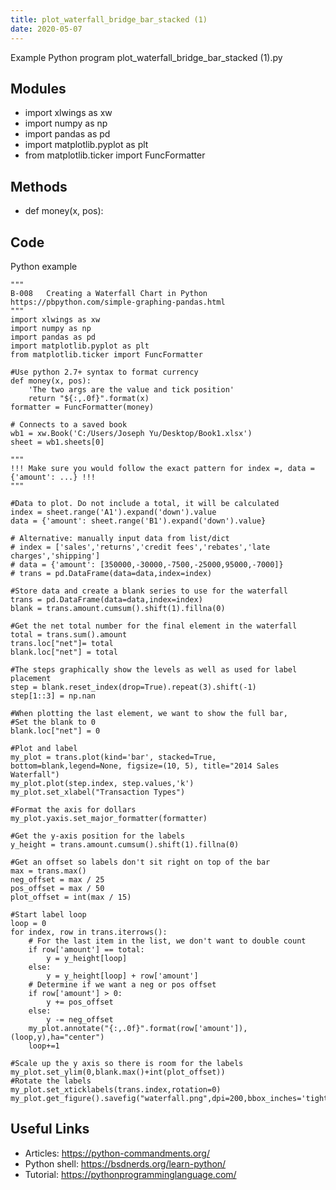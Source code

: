 ```yaml
---
title: plot_waterfall_bridge_bar_stacked (1)
date: 2020-05-07
---
```

Example Python program plot_waterfall_bridge_bar_stacked (1).py

## Modules

* import xlwings as xw
* import numpy as np
* import pandas as pd
* import matplotlib.pyplot as plt
* from matplotlib.ticker import FuncFormatter

## Methods

* def money(x, pos):

## Code

Python example

    """
    B-008	Creating a Waterfall Chart in Python
    https://pbpython.com/simple-graphing-pandas.html
    """
    import xlwings as xw
    import numpy as np
    import pandas as pd
    import matplotlib.pyplot as plt
    from matplotlib.ticker import FuncFormatter
    
    #Use python 2.7+ syntax to format currency
    def money(x, pos):
        'The two args are the value and tick position'
        return "${:,.0f}".format(x)
    formatter = FuncFormatter(money)
    
    # Connects to a saved book
    wb1 = xw.Book('C:/Users/Joseph Yu/Desktop/Book1.xlsx')
    sheet = wb1.sheets[0]
    
    """
    !!! Make sure you would follow the exact pattern for index =, data = {'amount': ...} !!!
    """
    
    #Data to plot. Do not include a total, it will be calculated
    index = sheet.range('A1').expand('down').value
    data = {'amount': sheet.range('B1').expand('down').value}
    
    # Alternative: manually input data from list/dict
    # index = ['sales','returns','credit fees','rebates','late charges','shipping']
    # data = {'amount': [350000,-30000,-7500,-25000,95000,-7000]}
    # trans = pd.DataFrame(data=data,index=index)
    
    #Store data and create a blank series to use for the waterfall
    trans = pd.DataFrame(data=data,index=index)
    blank = trans.amount.cumsum().shift(1).fillna(0)
    
    #Get the net total number for the final element in the waterfall
    total = trans.sum().amount
    trans.loc["net"]= total
    blank.loc["net"] = total
    
    #The steps graphically show the levels as well as used for label placement
    step = blank.reset_index(drop=True).repeat(3).shift(-1)
    step[1::3] = np.nan
    
    #When plotting the last element, we want to show the full bar,
    #Set the blank to 0
    blank.loc["net"] = 0
    
    #Plot and label
    my_plot = trans.plot(kind='bar', stacked=True, bottom=blank,legend=None, figsize=(10, 5), title="2014 Sales Waterfall")
    my_plot.plot(step.index, step.values,'k')
    my_plot.set_xlabel("Transaction Types")
    
    #Format the axis for dollars
    my_plot.yaxis.set_major_formatter(formatter)
    
    #Get the y-axis position for the labels
    y_height = trans.amount.cumsum().shift(1).fillna(0)
    
    #Get an offset so labels don't sit right on top of the bar
    max = trans.max()
    neg_offset = max / 25
    pos_offset = max / 50
    plot_offset = int(max / 15)
    
    #Start label loop
    loop = 0
    for index, row in trans.iterrows():
        # For the last item in the list, we don't want to double count
        if row['amount'] == total:
            y = y_height[loop]
        else:
            y = y_height[loop] + row['amount']
        # Determine if we want a neg or pos offset
        if row['amount'] > 0:
            y += pos_offset
        else:
            y -= neg_offset
        my_plot.annotate("{:,.0f}".format(row['amount']),(loop,y),ha="center")
        loop+=1
    
    #Scale up the y axis so there is room for the labels
    my_plot.set_ylim(0,blank.max()+int(plot_offset))
    #Rotate the labels
    my_plot.set_xticklabels(trans.index,rotation=0)
    my_plot.get_figure().savefig("waterfall.png",dpi=200,bbox_inches='tight')

## Useful Links

- Articles: https://python-commandments.org/
- Python shell: https://bsdnerds.org/learn-python/
- Tutorial: https://pythonprogramminglanguage.com/
